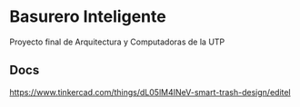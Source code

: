# Basurero Inteligente
Proyecto final de Arquitectura y Computadoras de la UTP

## Docs
https://www.tinkercad.com/things/dL05lM4INeV-smart-trash-design/editel